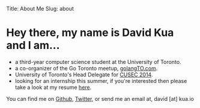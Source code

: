 Title: About Me
Slug: about

# Hey there, my name is David Kua and I am...

* a third-year computer science student at the University of Toronto.
* a co-organizer of the Go Toronto meetup, [golangTO.com](http://golangTO.com/ "Go Toronto").
* University of Toronto's Head Delegate for [CUSEC 2014](http://2014.cusec.net "CUSEC 2014").
* looking for an internship this summer, if you're interested then please take a look at my resume [here](http://bit.ly/dkua-resume "My Resume").

You can find me on [Github](https://github.com/dkua), [Twitter](http://twitter.com/davidkua "davidkua"), or send me an email at, david [at] kua.io
